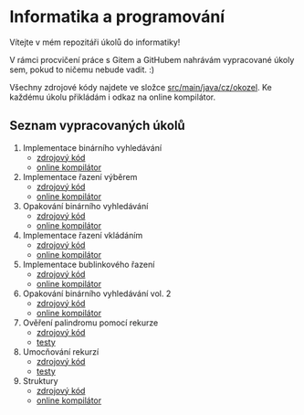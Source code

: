 # Informatika a programování

Vítejte v mém repozitáři úkolů do informatiky!

V rámci procvičení práce s Gitem a GitHubem nahrávám vypracované úkoly sem, pokud to ničemu nebude vadit. :)

Všechny zdrojové kódy najdete ve složce [src/main/java/cz/okozel](https://github.com/ondrejkozel/informatika/tree/master/src/main/java/cz/okozel).
Ke každému úkolu přikládám i odkaz na online kompilátor.

## Seznam vypracovaných úkolů
1. Implementace binárního vyhledávání
   * [zdrojový kód](https://github.com/ondrejkozel/informatika/blob/be4c5ce6ff94b4d4a2052e9d42ebc23317a4eb18/src/main/java/cz/okozel/binarniVyhledavani/Main.java)
   * [online kompilátor](https://www.onlinegdb.com/KaL4pM5wA)
2. Implementace řazení výběrem
   * [zdrojový kód](https://github.com/ondrejkozel/informatika/tree/master/src/main/java/cz/okozel/selectionSort)
   * [online kompilátor](https://www.onlinegdb.com/jAmy0aoKJ)
3. Opakování binárního vyhledávání
   * [zdrojový kód](https://github.com/ondrejkozel/informatika/blob/main/src/main/cpp/binary%20search%20opakov%C3%A1n%C3%AD/BS.cpp)
   * [online kompilátor](https://onlinegdb.com/2aG1cXKfW)
4. Implementace řazení vkládáním
   * [zdrojový kód](https://github.com/ondrejkozel/informatika/tree/main/src/main/java/cz/okozel/insertionSort)
   * [online kompilátor](https://onlinegdb.com/DeTDgjNWn)
5. Implementace bublinkového řazení
   * [zdrojový kód](https://github.com/ondrejkozel/informatika/tree/main/src/main/java/cz/okozel/bubbleSort)
   * [online kompilátor](https://onlinegdb.com/RIpj8uM_q)
6. Opakování binárního vyhledávání vol. 2
   * [zdrojový kód](https://github.com/ondrejkozel/informatika/blob/main/src/main/cpp/binary%20search%20opakov%C3%A1n%C3%AD%20vol.%202/BS2.cpp)
   * [online kompilátor](https://onlinegdb.com/yvUrV2KBl)
7. Ověření palindromu pomocí rekurze
   * [zdrojový kód](https://github.com/ondrejkozel/informatika/blob/main/src/main/java/cz/okozel/overeniPalindromuRekurzi/Main.java)
   * [testy](https://github.com/ondrejkozel/informatika/blob/main/src/test/java/cz/okozel/overeniPalindromuRekurzi/MainTest.java)
8. Umocňování rekurzí
   * [zdrojový kód](https://github.com/ondrejkozel/informatika/blob/main/src/main/java/cz/okozel/umocnovaniRekurzi/Main.java)
   * [testy](https://github.com/ondrejkozel/informatika/blob/main/src/test/java/cz/okozel/umocnovaniRekurzi/MainTest.java)
9. Struktury
   * [zdrojový kód](https://github.com/ondrejkozel/informatika/blob/4e7efb6d1b06ca364aee3bd654bfa7a863363c8e/src/main/cpp/struktury/struktury.cpp)
   * [online kompilátor](https://onlinegdb.com/Yj3zKitjW) 